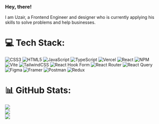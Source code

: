 ### Hey, there!

I am Uzair, a Frontend Engineer and designer who is currently applying his skills to solve problems and help businesses.

# 💻 Tech Stack:
![CSS3](https://img.shields.io/badge/css3-%231572B6.svg?style=flat&logo=css3&logoColor=white) 
![HTML5](https://img.shields.io/badge/html5-%23E34F26.svg?style=flat&logo=html5&logoColor=white) 
![JavaScript](https://img.shields.io/badge/javascript-%23323330.svg?style=flat&logo=javascript&logoColor=%23F7DF1E)
![TypeScript](https://img.shields.io/badge/typescript-%23007ACC.svg?style=flat&logo=typescript&logoColor=white) 
![Vercel](https://img.shields.io/badge/vercel-%23000000.svg?style=flat&logo=vercel&logoColor=white) 
![React](https://img.shields.io/badge/react-%2320232a.svg?style=flat&logo=react&logoColor=%2361DAFB) 
![NPM](https://img.shields.io/badge/NPM-%23CB3837.svg?style=flat&logo=npm&logoColor=white) ![Vite](https://img.shields.io/badge/vite-%23646CFF.svg?style=flat&logo=vite&logoColor=white) 
![TailwindCSS](https://img.shields.io/badge/tailwindcss-%2338B2AC.svg?style=flat&logo=tailwind-css&logoColor=white) 
![React Hook Form](https://img.shields.io/badge/React%20Hook%20Form-%23EC5990.svg?style=flat&logo=reacthookform&logoColor=white) 
![React Router](https://img.shields.io/badge/React_Router-CA4245?style=flat&logo=react-router&logoColor=white) 
![React Query](https://img.shields.io/badge/-React%20Query-FF4154?style=flat&logo=react%20query&logoColor=white) 
![Figma](https://img.shields.io/badge/figma-%23F24E1E.svg?style=flat&logo=figma&logoColor=white) 
![Framer](https://img.shields.io/badge/Framer-black?style=flat&logo=framer&logoColor=blue)
![Postman](https://img.shields.io/badge/Postman-FF6C37?style=flat&logo=postman&logoColor=white) 
![Redux](https://img.shields.io/badge/redux-%23593d88.svg?style=flat&logo=redux&logoColor=white)


# 📊 GitHub Stats:
![](https://github-readme-stats.vercel.app/api?username=uzairahmedkayani&theme=dark&hide_border=false&include_all_commits=true&count_private=false)<br/>
![](https://github-readme-streak-stats.herokuapp.com/?user=uzairahmedkayani&theme=dark&hide_border=false)<br/>
![](https://github-readme-stats.vercel.app/api/top-langs/?username=uzairahmedkayani&theme=dark&hide_border=false&include_all_commits=true&count_private=false&layout=compact)
